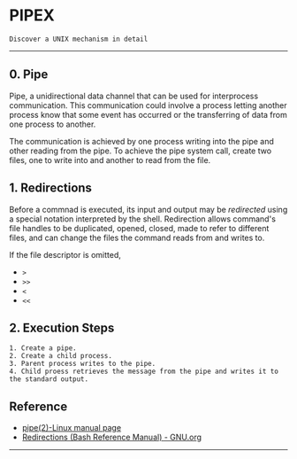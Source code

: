 # PIPEX
	Discover a UNIX mechanism in detail
---

## 0. Pipe
Pipe, a unidirectional data channel that can be used for interprocess communication. This communication could involve a process letting another process know that some event has occurred or the transferring of data from one process to another.

The communication is achieved by one process writing into the pipe and other reading from the pipe. To achieve the pipe system call, create two files, one to write into and another to read from the file.

## 1. Redirections
Before a commnad is executed, its input and output may be *redirected* using a special notation interpreted by the shell. Redirection allows command's file handles to be duplicated, opened, closed, made to refer to different files, and can change the files the command reads from and writes to.

If the file descriptor is omitted, 
- `>`
- `>>`
- `<`
- `<<`

## 2. Execution Steps
```
1. Create a pipe.
2. Create a child process.
3. Parent process writes to the pipe.
4. Child proess retrieves the message from the pipe and writes it to the standard output.
```


## Reference
- [pipe(2)-Linux manual page](https://man7.org/linux/man-pages/man2/pipe.2.html) <br>
- [Redirections (Bash Reference Manual) - GNU.org](https://www.gnu.org/software/bash/manual/html_node/Redirections.html)
---

